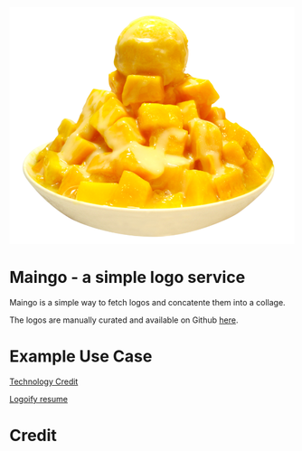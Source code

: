 ![logo](logo.png)

Maingo - a simple logo service
===

Maingo is a simple way to fetch logos and concatente them into a collage.

The logos are manually curated and available on Github [here](https://github.com/moo-mou/logo).

Example Use Case
===
[ Technology Credit ]()


[ Logoify resume ]()

Credit
==

